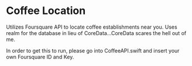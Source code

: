# Coffee Location

Utilizes Foursquare API to locate coffee establishments near you. Uses realm for the database in lieu of CoreData...CoreData scares the hell out of me.

In order to get this to run, please go into CoffeeAPI.swift and insert your own Foursquare ID and Key.